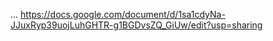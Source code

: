...
https://docs.google.com/document/d/1sa1cdyNa-JJuxRyp39uojLuhGHTR-g1BGDvsZQ_GiUw/edit?usp=sharing
